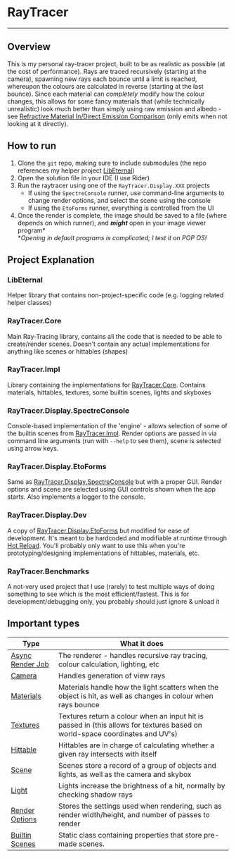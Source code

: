 # RayTracer

---

## Overview

This is my personal ray-tracer project, built to be as realistic as possible (at the cost of performance). Rays are traced recursively (starting at
the camera), spawning new rays each bounce until a limit is reached, whereupon the colours are calculated in reverse (starting at the last bounce).
Since each material can *completely* modify how the colour changes, this allows for some fancy materials that (while technically unrealistic) look
much better than simply using raw emission and albedo -
see [Refractive Material In/Direct Emission Comparison](Renders/Refractive%20Material%20Indirect%20Emission%20Comparison) (only emits when not looking
at it directly).

## How to run

1. Clone the `git` repo, making sure to include submodules (the repo references my helper
   project [LibEternal](LibEternal/LibEternal.Core/LibEternal.Core.csproj))
2. Open the solution file in your IDE (I use Rider)
3. Run the raytracer using one of the `RayTracer.Display.XXX` projects
    * If using the `SpectreConsole` runner, use command-line arguments to change render options, and select the scene using the console
    * If using the `EtoForms` runner, everything is controlled from the UI
4. Once the render is complete, the image should be saved to a file (where depends on which runner), and ***might*** open in your image viewer
   program\*  
   \**Opening in default programs is complicated; I test it on POP OS!*

## Project Explanation

### LibEternal

Helper library that contains non-project-specific code (e.g. logging related helper classes)

### RayTracer.Core

Main Ray-Tracing library, contains all the code that is needed to be able to create/render scenes. Doesn't contain any actual implementations for
anything like scenes or hittables (shapes)

### RayTracer.Impl

Library containing the implementations for [RayTracer.Core](#raytracercore). Contains materials, hittables, textures, some builtin scenes, lights and
skyboxes

### RayTracer.Display.SpectreConsole

Console-based implementation of the 'engine' - allows selection of some of the builtin scenes from [RayTracer.Impl](#raytracerimpl). Render options
are passed in via command line arguments (run with `--help` to see them), scene is selected using arrow keys.

### RayTracer.Display.EtoForms

Same as [RayTracer.Display.SpectreConsole](#raytracerdisplayspectreconsole) but with a proper GUI. Render options and scene are selected using GUI
controls shown when the app starts. Also implements a logger to the console.

### RayTracer.Display.Dev

A copy of [RayTracer.Display.EtoForms](#raytracerdisplayetoforms) but modified for ease of development. It's meant to be hardcoded and modifiable at runtime through [Hot Reload](https://devblogs.microsoft.com/dotnet/introducing-net-hot-reload/). You'll probably only want to use this when you're prototyping/designing implementations of hittables, materials, etc.

### RayTracer.Benchmarks

A not-very used project that I use (rarely) to test multiple ways of doing something to see which is the most efficient/fastest. This is for
development/debugging only, you probably should just ignore & unload it

## Important types

| Type                                                              | What it does                                                                                                                 |
|-------------------------------------------------------------------|------------------------------------------------------------------------------------------------------------------------------|
| [Async Render Job](RayTracer.Core/AsyncRenderJob.cs)              | The renderer - handles recursive ray tracing, colour calculation, lighting, etc                                              | 
| [Camera](RayTracer.Core/Camera.cs)                                | Handles generation of view rays                                                                                              |
| [Materials](RayTracer.Core/Base%20Type%20Definitions/Material.cs) | Materials handle how the light scatters when the object is hit, as well as changes in colour when rays bounce                |
| [Textures](RayTracer.Core/Base%20Type%20Definitions/Texture.cs)   | Textures return a colour when an input hit is passed in (this allows for textures based on world-space coordinates and UV's) |
| [Hittable](RayTracer.Core/Base%20Type%20Definitions/Hittable.cs)  | Hittables are in charge of calculating whether a given ray intersects with itself                                            |
| [Scene](RayTracer.Core/Scene.cs)                                  | Scenes store a record of a group of objects and lights, as well as the camera and skybox                                     |
| [Light](RayTracer.Core/Base%20Type%20Definitions/Light.cs)        | Lights increase the brightness of a hit, normally by checking shadow rays                                                    |
| [Render Options](RayTracer.Core/RenderOptions.cs)                 | Stores the settings used when rendering, such as render width/height, and number of passes to render                         |
| [Builtin Scenes](RayTracer.Impl/BuiltinScenes.cs)                 | Static class containing properties that store pre-made scenes.                                                               |